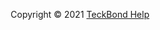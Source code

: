 <center>

<span id="busuanzi_container_site_pv" style='display:none'>
    👀 总访问量：<span id="busuanzi_value_site_pv"></span> 次
</span>
<span id="busuanzi_container_site_uv" style='display:none'>
    | 🚴‍♂️ 总访客数：<span id="busuanzi_value_site_uv"></span> 人
</span>

</center>

<center>

Copyright &copy; 2021 [TeckBond Help](https://teckbond.xyz)

</center>

